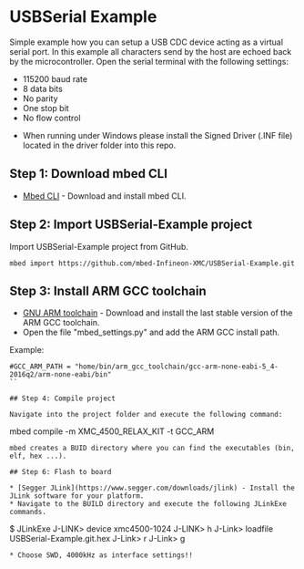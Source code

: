 # USBSerial Example

Simple example how you can setup a USB CDC device acting as a virtual serial port.
In this example all characters send by the host are echoed back by the microcontroller.
Open the serial terminal with the following settings:
 - 115200 baud rate
 - 8 data bits
 - No parity
 - One stop bit
 - No flow control
 
 * When running under Windows please install the Signed Driver (.INF file) located in the driver folder into this repo.

## Step 1: Download mbed CLI

* [Mbed CLI](https://docs.mbed.com/docs/mbed-os-handbook/en/latest/dev_tools/cli/#installing-mbed-cli) - Download and install mbed CLI.

## Step 2: Import USBSerial-Example project

Import USBSerial-Example project from GitHub.

```
mbed import https://github.com/mbed-Infineon-XMC/USBSerial-Example.git
```

## Step 3: Install ARM GCC toolchain

* [GNU ARM toolchain](https://launchpad.net/gcc-arm-embedded) - Download and install the last stable version of the ARM GCC toolchain.
* Open the file "mbed_settings.py" and add the ARM GCC install path.

Example:
```
#GCC_ARM_PATH = "home/bin/arm_gcc_toolchain/gcc-arm-none-eabi-5_4-2016q2/arm-none-eabi/bin"
``

## Step 4: Compile project

Navigate into the project folder and execute the following command:
```
mbed compile -m XMC_4500_RELAX_KIT -t GCC_ARM
```
mbed creates a BUID directory where you can find the executables (bin, elf, hex ...).

## Step 6: Flash to board

* [Segger JLink](https://www.segger.com/downloads/jlink) - Install the JLink software for your platform.
* Navigate to the BUILD directory and execute the following JLinkExe commands.
```
$ JLinkExe
J-LINK> device xmc4500-1024
J-LINK> h
J-Link> loadfile USBSerial-Example.git.hex
J-Link> r
J-Link> g
```
* Choose SWD, 4000kHz as interface settings!!

